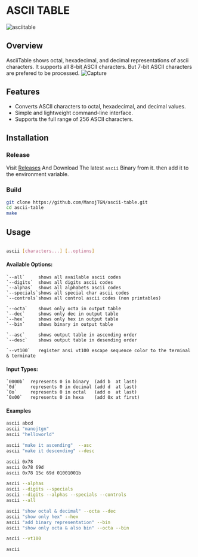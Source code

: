 # ASCII TABLE
![asciitable](https://github.com/ManojTGN/ascii-table/assets/42494649/ab86ba7e-6085-464c-9ff2-c76e6aa661e6)

## Overview
AsciiTable shows octal, hexadecimal, and decimal representations of ascii characters. It supports all 8-bit ASCII characters. But 7-bit ASCII characters are prefered to be processed.
![Capture](https://github.com/ManojTGN/ascii-table/assets/42494649/bb0fc8f0-6163-4cc9-a1b4-4364950295e2)

## Features
- Converts ASCII characters to octal, hexadecimal, and decimal values.
- Simple and lightweight command-line interface.
- Supports the full range of 256 ASCII characters.

## Installation
### Release
Visit [Releases](https://github.com/ManojTGN/ascii-table/releases) And Download The latest `ascii` Binary from it. then add it to the environment variable.

### Build
```bash
git clone https://github.com/ManojTGN/ascii-table.git
cd ascii-table
make
```

## Usage
```bash

ascii [characters...] [..options]

```

#### Available Options:
    `--all`     shows all available ascii codes
    `--digits`  shows all digits ascii codes
    `--alphas`  shows all alphabets ascii codes
    `--specials`shows all special char ascii codes
    `--controls`shows all control ascii codes (non printables)
    
    `--octa`    shows only octa in output table
    `--dec`     shows only dec in output table
    `--hex`     shows only hex in output table
    `--bin`     shows binary in output table
    
    `--asc`     shows output table in ascending order
    `--desc`    shows output table in desending order
    
    `--vt100`   register ansi vt100 escape sequence color to the terminal & terminate

#### Input Types:
    `0000b`  represents 0 in binary  (add b  at last)
    `0d`     represents 0 in decimal (add d  at last)
    `0o`     represents 0 in octal   (add o  at last)
    `0x00`   represents 0 in hexa    (add 0x at first)

#### Examples
```bash
ascii abcd
ascii "manojtgn"
ascii "helloworld"

ascii "make it ascending"  --asc
ascii "make it descending" --desc

ascii 0x78
ascii 0x78 69d
ascii 0x78 15c 69d 01001001b

ascii --alphas
ascii --digits --specials
ascii --digits --alphas --specials --controls
ascii --all

ascii "show octal & decimal" --octa --dec
ascii "show only hex" --hex
ascii "add binary representation" --bin
ascii "show only octa & also bin" --octa --bin

ascii --vt100

ascii
```

